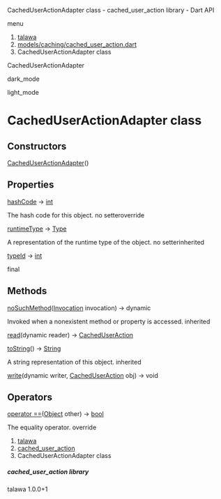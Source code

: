 




CachedUserActionAdapter class - cached\_user\_action library - Dart API







menu

1. [talawa](../index.html)
2. [models/caching/cached\_user\_action.dart](../file-___home_harshil_Desktop_open-source_palisadoes_talawa_lib_models_caching_cached_user_action/)
3. CachedUserActionAdapter class

CachedUserActionAdapter


dark\_mode

light\_mode




# CachedUserActionAdapter class


## Constructors

[CachedUserActionAdapter](../file-___home_harshil_Desktop_open-source_palisadoes_talawa_lib_models_caching_cached_user_action/CachedUserActionAdapter/CachedUserActionAdapter.html)()




## Properties

[hashCode](../file-___home_harshil_Desktop_open-source_palisadoes_talawa_lib_models_caching_cached_user_action/CachedUserActionAdapter/hashCode.html)
→ [int](https://api.flutter.dev/flutter/dart-core/int-class.html)

The hash code for this object.
no setteroverride

[runtimeType](https://api.flutter.dev/flutter/dart-core/Object/runtimeType.html)
→ [Type](https://api.flutter.dev/flutter/dart-core/Type-class.html)

A representation of the runtime type of the object.
no setterinherited

[typeId](../file-___home_harshil_Desktop_open-source_palisadoes_talawa_lib_models_caching_cached_user_action/CachedUserActionAdapter/typeId.html)
→ [int](https://api.flutter.dev/flutter/dart-core/int-class.html)

final



## Methods

[noSuchMethod](https://api.flutter.dev/flutter/dart-core/Object/noSuchMethod.html)([Invocation](https://api.flutter.dev/flutter/dart-core/Invocation-class.html) invocation)
→ dynamic


Invoked when a nonexistent method or property is accessed.
inherited

[read](../file-___home_harshil_Desktop_open-source_palisadoes_talawa_lib_models_caching_cached_user_action/CachedUserActionAdapter/read.html)(dynamic reader)
→ [CachedUserAction](../file-___home_harshil_Desktop_open-source_palisadoes_talawa_lib_models_caching_cached_user_action/CachedUserAction-class.html)



[toString](https://api.flutter.dev/flutter/dart-core/Object/toString.html)()
→ [String](https://api.flutter.dev/flutter/dart-core/String-class.html)


A string representation of this object.
inherited

[write](../file-___home_harshil_Desktop_open-source_palisadoes_talawa_lib_models_caching_cached_user_action/CachedUserActionAdapter/write.html)(dynamic writer, [CachedUserAction](../file-___home_harshil_Desktop_open-source_palisadoes_talawa_lib_models_caching_cached_user_action/CachedUserAction-class.html) obj)
→ void





## Operators

[operator ==](../file-___home_harshil_Desktop_open-source_palisadoes_talawa_lib_models_caching_cached_user_action/CachedUserActionAdapter/operator_equals.html)([Object](https://api.flutter.dev/flutter/dart-core/Object-class.html) other)
→ [bool](https://api.flutter.dev/flutter/dart-core/bool-class.html)


The equality operator.
override



 


1. [talawa](../index.html)
2. [cached\_user\_action](../file-___home_harshil_Desktop_open-source_palisadoes_talawa_lib_models_caching_cached_user_action/)
3. CachedUserActionAdapter class

##### cached\_user\_action library





talawa
1.0.0+1






